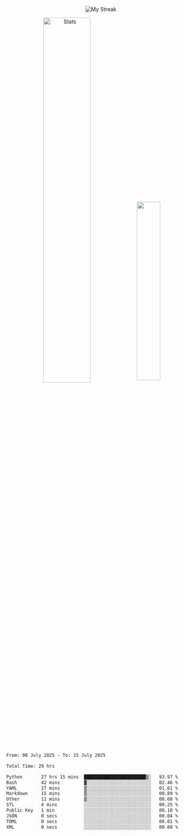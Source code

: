 <p align="center">
<picture>
  <source media="(prefers-color-scheme: dark)" srcset="http://github-readme-streak-stats.herokuapp.com?user=semolik&theme=dark&hide_border=true&background=DD272700">
  <img alt="My Streak" src="http://github-readme-streak-stats.herokuapp.com?user=semolik&hide_border=true">
</picture>
</p>
<div align="center">
  <picture>
    <source media="(prefers-color-scheme: dark)" srcset="https://github-readme-stats.vercel.app/api?username=semolik&show_icons=true&bg_color=DD272700&hide_border=true&theme=dark">
        <img alt="Stats" src="https://github-readme-stats.vercel.app/api?username=semolik&show_icons=true&bg_color=DD272700&hide_border=true" width="50%" >
  </picture>
  <sup>
  <picture>
  <source media="(prefers-color-scheme: dark)" srcset="https://github-readme-stats.vercel.app/api/top-langs/?username=semolik&layout=compact&hide_border=true&bg_color=DD272700&theme=dark">
  <img src="https://github-readme-stats.vercel.app/api/top-langs/?username=semolik&layout=compact&hide_border=true" width="35%" />
  </picture>
  </sup>
</div>
<!--START_SECTION:waka-->

```txt
From: 08 July 2025 - To: 15 July 2025

Total Time: 29 hrs

Python       27 hrs 15 mins  ███████████████████████▒░   93.97 %
Bash         42 mins         ▓░░░░░░░░░░░░░░░░░░░░░░░░   02.46 %
YAML         27 mins         ▒░░░░░░░░░░░░░░░░░░░░░░░░   01.61 %
Markdown     15 mins         ▒░░░░░░░░░░░░░░░░░░░░░░░░   00.89 %
Other        11 mins         ▒░░░░░░░░░░░░░░░░░░░░░░░░   00.68 %
STL          4 mins          ░░░░░░░░░░░░░░░░░░░░░░░░░   00.25 %
Public Key   1 min           ░░░░░░░░░░░░░░░░░░░░░░░░░   00.10 %
JSON         0 secs          ░░░░░░░░░░░░░░░░░░░░░░░░░   00.04 %
TOML         0 secs          ░░░░░░░░░░░░░░░░░░░░░░░░░   00.01 %
XML          0 secs          ░░░░░░░░░░░░░░░░░░░░░░░░░   00.00 %
```

<!--END_SECTION:waka-->

